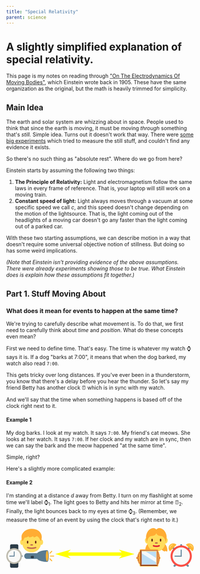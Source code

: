 ```yaml
---
title: "Special Relativity"
parent: science
---
```


# A slightly simplified explanation of special relativity.

This page is my notes on reading through ["On The Electrodynamics Of Moving Bodies"](http://www.fourmilab.ch/etexts/einstein/specrel/specrel.pdf), which Einstein wrote back in 1905. These have the same organization as the original, but the math is heavily trimmed for simplicity.

## Main Idea

The earth and solar system are whizzing about in space. 
People used to think that since the earth is moving, it must be moving *through* something that's *still.*
Simple idea. Turns out it doesn't work that way.
There were [some big experiments](https://en.wikipedia.org/wiki/Michelson%E2%80%93Morley_experiment) which tried to measure the still stuff, and couldn't find any evidence it exists.

So there's no such thing as "absolute rest". Where do we go from here? 

Einstein starts by assuming the following two things:
1. **The Principle of Relativity:** Light and electromagnetism follow the same laws in every frame of reference. That is, your laptop will still work on a moving train.
2. **Constant speed of light:** Light always moves through a vacuum at some specific speed we call $c$, and this speed doesn't change depending on the motion of the lightsource. That is, the light coming out of the headlights of a moving car doesn't go any faster than the light coming out of a parked car. 

With these two starting assumptions, we can describe motion in a way that doesn't require some universal objective notion of stillness. But doing so has some weird implications.

*(Note that Einstein isn't providing evidence of the above assumptions. There were already experiments showing those to be true. What Einstein does is explain how these assumptions fit together.)*


## Part 1. Stuff Moving About

### What does it mean for events to happen at the same time?

We're trying to carefully describe what movement is. 
To do that, we first need to carefully think about *time* and *position*.
What do these concepts even mean?

First we need to define time. That's easy. The time is whatever my watch ⌚ says it is. If a dog "barks at 7:00", it means that when the dog barked, my watch also read `7:00`.

This gets tricky over long distances. If you've ever been in a thunderstorm, you know that there's a delay before you hear the thunder. So let's say my friend Betty has another clock ⏰ which is in sync with my watch. 

And we'll say that the time when something happens is based off of the clock right next to it.

#### Example 1

My dog barks. I look at my watch. It says `7:00`.
My friend's cat meows. She looks at her watch. It says `7:00`. 
If her clock and my watch are in sync, then we can say the bark and the meow happened "at the same time". 

Simple, right?

Here's a slightly more complicated example:

#### Example 2

I'm standing at a distance $d$ away from Betty. 
I turn on my flashlight at some time we'll label $⌚_1$. 
The light goes to Betty and hits her mirror at time $⏰_2$. 
Finally, the light bounces back to my eyes at time $⌚_3$. 
(Remember, we measure the time of an event by using the clock that's right next to it.)

<?xml version="1.0" encoding="UTF-8"?> <svg width="160.62mm" height="33.885mm" version="1.1" viewBox="0 0 160.62 33.885" xmlns="http://www.w3.org/2000/svg">  <defs>   <marker id="Arrow1Send" style="overflow:visible" orient="auto">    <path transform="matrix(-.2 0 0 -.2 -1.2 0)" d="m0 0 5-5-17.5 5 17.5 5z" style="fill-rule:evenodd;fill:#ffff00;stroke-width:1pt;stroke:#ffff00"/>   </marker>   <marker id="Arrow1Sstart" style="overflow:visible" orient="auto">    <path transform="matrix(.2 0 0 .2 1.2 0)" d="m0 0 5-5-17.5 5 17.5 5z" style="fill-rule:evenodd;fill:#ffff00;stroke-width:1pt;stroke:#ffff00"/>   </marker>  </defs>  <g transform="translate(-16.437 -159.25)">   <g transform="matrix(.26458 0 0 .26458 48.656 57.56)" stroke-miterlimit="10" stroke-width="2">    <g id="color">     <g fill="#9b9b9a">      <path d="m53.996 40.523h0.6992c1.1 0 2-0.9 2-2v-5.1541c0-1.1-0.9-2-2-2h-4.695v9.1648z" stroke="#9b9b9a"/>      <path d="m25 21v-12c0-0.5523 0.4477-1 1-1h20c0.5523 0 1 0.4477 1 1v12"/>      <path d="m47 51v12c0 0.5523-0.4477 1-1 1h-20c-0.5523 0-1-0.4477-1-1v-12" stroke="#9b9b9a"/>     </g>     <path d="m48 51h-24c-1.1 0-2-0.9-2-2v-26c0-1.1 0.9-2 2-2h24c1.1 0 2 0.9 2 2v26c0 1.1-0.9 2-2 2z" fill="#d0cfce" stroke="#d0cfce"/>    </g>    <g id="line" fill="none" stroke="#000000">     <path d="m25 21v-12c0-0.5523 0.4477-1 1-1h20c0.5523 0 1 0.4477 1 1v12"/>     <g stroke-linecap="round" stroke-linejoin="round">      <path d="m25 16"/>      <path d="m47 56"/>      <path d="m47 16"/>      <polyline points="35.844 26.188 35.844 36.188 44.156 36.188"/>      <path d="m25 16"/>      <polyline points="47 55 47 64 25 64 25 55"/>      <path d="m47 56"/>      <path d="m47 16"/>      <polyline points="25 17 25 8 47 8 47 17"/>      <path d="m53.996 31.369h0.6991c1.1 0 2 0.9 2 2v5.1541c0 1.1-0.9 2-2 2h-0.6992"/>      <path d="m48 51h-24c-1.1 0-2-0.9-2-2v-26c0-1.1 0.9-2 2-2h24c1.1 0 2 0.9 2 2v26c0 1.1-0.9 2-2 2z"/>      <polyline points="35.844 26.188 35.844 36.188 44.156 36.188"/>     </g>    </g>   </g>   <g transform="matrix(.26458 0 0 .26458 -30.688 75.953)">    <path d="m20 6.042c0 1.112-0.903 2.014-2 2.014s-2-0.902-2-2.014v-4.028c0-1.113 0.903-2.014 2-2.014s2 0.901 2 2.014z" fill="#ffcc4d"/>    <path d="m9.18 36c-0.224 0-0.452-0.052-0.666-0.159-0.736-0.374-1.035-1.28-0.667-2.027l8.94-18.127c0.252-0.512 0.768-0.835 1.333-0.835s1.081 0.323 1.333 0.835l8.941 18.127c0.368 0.747 0.07 1.653-0.666 2.027-0.736 0.372-1.631 0.07-1.999-0.676l-7.608-15.425-7.607 15.425c-0.262 0.529-0.788 0.835-1.334 0.835z" fill="#ffac33"/>    <path d="m18.121 20.392c-0.263 0-0.516-0.106-0.702-0.295l-13.907-14.099c-0.388-0.394-0.388-1.031 0-1.424s1.017-0.393 1.404 0l13.205 13.386 13.203-13.387c0.389-0.393 1.017-0.393 1.405 0 0.388 0.394 0.388 1.031 0 1.424l-13.905 14.1c-0.187 0.188-0.439 0.295-0.703 0.295z" fill="#58595b"/>    <path d="m34.015 19.385c0 8.898-7.115 16.111-15.894 16.111-8.777 0-15.893-7.213-15.893-16.111 0-8.9 7.116-16.113 15.893-16.113 8.778-1e-3 15.894 7.213 15.894 16.113z" fill="#dd2e44"/>    <path d="m30.041 19.385c0 6.674-5.335 12.084-11.92 12.084-6.583 0-11.919-5.41-11.919-12.084 0-6.675 5.336-12.085 11.919-12.085 6.585-1e-3 11.92 5.41 11.92 12.085z" fill="#e6e7e8"/>    <path d="m30.04 1.257c-1.646 0-3.135 0.676-4.214 1.77l8.429 8.544c1.078-1.093 1.745-2.603 1.745-4.272 0-3.336-2.669-6.042-5.96-6.042zm-24.08 0c1.645 0 3.135 0.676 4.214 1.77l-8.429 8.544c-1.078-1.093-1.745-2.603-1.745-4.272 0-3.336 2.668-6.042 5.96-6.042z" fill="#ffcc4d"/>    <path d="m23 20h-5c-0.552 0-1-0.447-1-1v-9c0-0.552 0.448-1 1-1s1 0.448 1 1v8h4c0.553 0 1 0.448 1 1 0 0.553-0.447 1-1 1z" fill="#414042"/>   </g>   <g transform="matrix(.26458 0 0 .26458 71.19 66.235)">    <line x1="50.258" x2="53.142" y1="55.036" y2="59.864" fill="#ffffff" stroke-linecap="round" stroke-linejoin="round" stroke-miterlimit="10" stroke-width="2"/>    <line x1="21.742" x2="18.858" y1="55.036" y2="59.864" fill="#ffffff" stroke-linecap="round" stroke-linejoin="round" stroke-miterlimit="10" stroke-width="2"/>    <g fill="#d0cfce">     <path d="m36 19" stroke="#d0cfce" stroke-miterlimit="10" stroke-width="2"/>     <path d="m36 19" stroke="#d0cfce" stroke-miterlimit="10" stroke-width="2"/>     <path d="m46.186 14.792c2.2534-4.6476 4.2653-4.0842 6.1673-4.3168 1.2869-0.1573 6.4609 3.1641 6.4609 6.5799s-2.2433 4.739-3.5597 5.4867"/>     <path d="m25.814 14.792c-2.2533-4.6476-4.2652-4.0842-6.1672-4.3168-1.287-0.1573-6.461 3.1641-6.461 6.5799s2.2433 4.739 3.5597 5.4867"/>    </g>    <g fill="#ffffff" stroke-linecap="round" stroke-linejoin="round" stroke-miterlimit="10">     <circle cx="36" cy="36.294" r="23" stroke-width="2"/>     <line x1="36.026" x2="36.026" y1="18.989" y2="35.989" stroke-width="2"/>     <line x1="35.974" x2="29.974" y1="35.935" y2="46.327" stroke-width="2.0785"/>    </g>    <g fill="none" stroke="#000000" stroke-linecap="round" stroke-linejoin="round" stroke-miterlimit="10">     <g stroke-width="2">      <path d="m36 12.633"/>      <path d="m36 19.072"/>      <path d="m36 19.248"/>      <path d="m36 12.754"/>      <line x1="50.258" x2="53.142" y1="55.036" y2="59.864"/>      <line x1="21.742" x2="18.858" y1="55.036" y2="59.864"/>      <path d="m48.85 12.576c0.9692-0.8502 2.2395-1.3655 3.6301-1.3655 3.0417 0 5.5076 2.4657 5.5076 5.5075 0 1.1088-0.3277 2.1411-0.8914 3.0052"/>      <path d="m23.15 12.576c-0.9693-0.8502-2.2396-1.3655-3.6302-1.3655-3.0417 0-5.5075 2.4657-5.5075 5.5075 0 1.1088 0.3276 2.1411 0.8914 3.0052"/>      <circle cx="36" cy="36.294" r="23"/>      <line x1="36.026" x2="36.026" y1="18.989" y2="35.989"/>     </g>     <line x1="35.974" x2="29.974" y1="35.935" y2="46.327" stroke-width="2.0785"/>    </g>   </g>   <g transform="matrix(-.04303 0 0 .04303 177.32 171.29)">    <path d="m275.82 58.999v123.14c0 10.899-8.917 19.816-19.816 19.816s-19.816-8.917-19.816-19.816v-123.14c0-10.899 8.917-19.816 19.816-19.816s19.816 8.917 19.816 19.816zm91.749 103.04c7.738 7.738 20.284 7.739 28.022 1e-3l50.586-50.586c7.738-7.738 7.738-20.285 0-28.023s-20.285-7.738-28.023 0l-50.586 50.586c-7.737 7.738-7.736 20.285 1e-3 28.022m-223.12 1e-3c7.738-7.738 7.739-20.284 1e-3 -28.022l-50.586-50.586c-7.738-7.738-20.285-7.738-28.023 0s-7.738 20.285 0 28.023l50.586 50.586c7.738 7.737 20.284 7.737 28.022-1e-3m258.98 320.58c7.706-7.706 7.706-20.317 0-28.023l-87.073-87.073c-7.706-7.706-20.317-7.706-28.023 0s-7.706 20.317 0 28.023l87.073 87.073c7.706 7.706 20.317 7.706 28.023 0zm-266.83 0 87.073-87.073c7.706-7.706 7.706-20.317 0-28.023s-20.317-7.706-28.023 0l-87.073 87.073c-7.706 7.706-7.706 20.317 0 28.023s20.317 7.706 28.023 0z" fill="#6b8da1"/>    <path d="m354.32 45.692c36.12-30.974 90.561-29.384 124.77 4.823 34.242 34.242 35.8 88.76 4.727 124.88-2.812 1.987-6.524 2.121-9.46 0.405l-120.53-120.53c-1.741-2.978-1.576-6.754 0.493-9.579zm-316.65 130.09 120.53-120.53c1.717-2.936 1.582-6.648-0.405-9.46-36.12-31.073-90.637-29.515-124.88 4.727-34.206 34.207-35.796 88.648-4.822 124.77 2.825 2.07 6.601 2.234 9.578 0.493z" fill="#ffb636"/>    <path d="m477.51 108.53c-4.411 0-8.386-3.056-9.377-7.541-2.136-9.668-6.91-18.579-13.807-25.772-6.88-7.176-15.559-12.318-25.098-14.871-5.128-1.372-8.173-6.643-6.801-11.771 1.373-5.128 6.643-8.173 11.771-6.801 12.934 3.461 24.693 10.425 34.005 20.137 9.338 9.739 15.805 21.818 18.702 34.931 1.145 5.184-2.129 10.314-7.313 11.46-0.698 0.154-1.395 0.228-2.082 0.228zm-434.76-8.154c2.553-9.539 7.695-18.218 14.871-25.098 7.193-6.897 16.105-11.671 25.772-13.807 5.184-1.145 8.458-6.276 7.313-11.46s-6.276-8.458-11.46-7.313c-13.112 2.897-25.191 9.364-34.931 18.702-9.713 9.313-16.676 21.071-20.137 34.005-1.372 5.129 1.672 10.398 6.801 11.771 0.833 0.223 1.668 0.329 2.491 0.329 4.245 1e-3 8.13-2.833 9.28-7.129z" fill="#ffd469"/>    <path d="m256 64.394c-117.01 0-211.86 94.852-211.86 211.86s94.852 211.87 211.86 211.87 211.86-94.861 211.86-211.87-94.852-211.86-211.86-211.86" fill="#fb5046"/>    <path d="m83.765 276.26c0 94.973 77.267 172.24 172.24 172.24s172.23-77.267 172.23-172.24-77.258-172.24-172.23-172.24-172.24 77.267-172.24 172.24" fill="#f9f9f8"/>    <path d="m256 289.45h123.17c6.11 0 11.071-4.96 11.071-11.079 0-6.11-4.961-11.07-11.071-11.07h-123.17c-6.119 0-11.08 4.961-11.08 11.07 0 6.118 4.961 11.079 11.08 11.079" fill="#6b8da1"/>    <path d="m256 289.45c6.119 0 11.08-4.96 11.08-11.079v-120.53c0-6.119-4.961-11.08-11.08-11.08s-11.08 4.961-11.08 11.08v120.53c0 6.119 4.961 11.08 11.08 11.08" fill="#6b8da1"/>   </g>   <g transform="matrix(.039062 0 0 .039062 13.159 173.14)">    <path d="m443.17 256c0 8.334-6.756 15.09-15.09 15.09s-15.09-6.756-15.09-15.09 6.756-15.09 15.09-15.09 15.09 6.756 15.09 15.09z" fill="#597b91"/>    <path d="m319.75 512h-122.66c-15.906 0-28.8-12.894-28.8-28.8v-454.4c0-15.906 12.894-28.8 28.8-28.8h122.66c15.906 0 28.8 12.894 28.8 28.8v454.4c0 15.906-12.894 28.8-28.8 28.8z" fill="#2b3b47"/>    <path d="m428.08 256c0 95.039-77.045 172.08-172.08 172.08s-172.08-77.045-172.08-172.08 77.045-172.08 172.08-172.08 172.08 77.045 172.08 172.08z" fill="#bfbcaf"/>    <path d="m256 394.21c-76.209 0-138.21-62.002-138.21-138.21s62-138.21 138.21-138.21 138.21 61.998 138.21 138.21-62 138.21-138.21 138.21z" fill="#f9f9f7"/>    <path d="m266.48 163.46v93.992c0 4.77-3.867 8.637-8.638 8.637-0.383 0-0.758-0.034-1.128-0.082-0.37 0.048-0.745 0.082-1.128 0.082h-96.047c-4.77 0-8.638-3.867-8.638-8.637s3.867-8.637 8.638-8.637h89.665v-85.355c0-4.77 3.867-8.637 8.638-8.637 4.77-1e-3 8.638 3.866 8.638 8.637z" fill="#597b91"/>   </g>   <g transform="matrix(.26458 0 0 .26458 -9.8379 96.8)">    <path d="m25 32c0 2.209-1.791 4-4 4h-6c-2.209 0-4-1.791-4-4v-28c0-2.209 1.791-4 4-4h6c2.209 0 4 1.791 4 4z" fill="#31373d"/>    <path d="m32 18c0-1.104-0.896-2-2-2h-1c-1.104 0-2 0.896-2 2s0.896 2 2 2h1c1.104 0 2-0.896 2-2z" fill="#99aab5"/>    <path d="m6 18c0-6.627 5.373-12 12-12 6.628 0 12 5.373 12 12s-5.372 12-12 12c-6.627 0-12-5.373-12-12z" fill="#ccd6dd"/>    <path d="m10 18c0-4.418 3.582-8 8-8 4.419 0 8 3.582 8 8s-3.581 8-8 8c-4.418 0-8-3.582-8-8z" fill="#f5f8fa"/>    <path d="m23 22c-0.175 0-0.353-0.046-0.514-0.143l-5-3c-0.301-0.18-0.486-0.505-0.486-0.857v-7c0-0.552 0.448-1 1-1s1 0.448 1 1v6.434l4.516 2.708c0.474 0.284 0.627 0.898 0.343 1.372-0.188 0.313-0.519 0.486-0.859 0.486z" fill="#66757f"/>   </g>   <g transform="matrix(.60568 0 0 .60568 134.11 158.65)">    <g fill="#ffac33">     <path d="m29.96 23.087c4.04 3.913 4.083 10.934 3.061 10.934s-4.115-1.852-6.068-3.937c-1.953-2.084-1.75-6.778-1.75-6.778l1.586-4.319c0-1e-3 -0.869 0.187 3.171 4.1z"/>     <path d="m26.96 23.087c4.04 3.913 4.083 10.934 3.061 10.934s-4.115-1.852-6.068-3.937c-1.953-2.084-1.75-6.778-1.75-6.778l1.586-4.319c0-1e-3 -0.869 0.187 3.171 4.1zm-23.96 10.913c-1 0-1-7 3-11s3-4 3-4l2 4s0 5-2 7-5 4-6 4z"/>     <path d="m6 34c-1 0-1-7 3-11s3-4 3-4l2 4s0 5-2 7-5 4-6 4z"/>    </g>    <path d="m6.914 18.353c-0.571-2.134-2.116-3.575-3.45-3.217s-1.95 2.378-1.379 4.511c0.571 2.135 2.116 3.574 3.45 3.217 1.334-0.358 1.951-2.378 1.379-4.511zm27.001 1.294c0.571-2.134-0.046-4.154-1.38-4.512-1.333-0.356-2.878 1.083-3.449 3.218-0.572 2.134 0.045 4.153 1.379 4.511s2.879-1.083 3.45-3.217z" fill="#ffdc5d"/>    <path d="m31 19c0-9.389-5.82-16-13-16s-13 6.611-13 16 5.82 15 13 15 13-5.611 13-15z" fill="#ffdc5d"/>    <path d="m18 27.651c-2.42 0-4.274-0.687-4.352-0.715-0.517-0.194-0.779-0.771-0.584-1.288 0.194-0.517 0.769-0.779 1.286-0.585 0.016 6e-3 1.61 0.588 3.65 0.588 2.041 0 3.635-0.582 3.65-0.588 0.516-0.194 1.094 0.071 1.285 0.587 0.193 0.517-0.067 1.092-0.584 1.286-0.077 0.029-1.93 0.715-4.351 0.715z" fill="#df1f32"/>    <path d="m19 23h-2c-0.552 0-1-0.447-1-1s0.448-1 1-1h2c0.553 0 1 0.447 1 1s-0.447 1-1 1z" fill="#c1694f"/>    <path d="m12 20c-0.552 0-1-0.447-1-1v-2c0-0.552 0.448-1 1-1s1 0.448 1 1v2c0 0.553-0.448 1-1 1zm12 0c-0.553 0-1-0.447-1-1v-2c0-0.552 0.447-1 1-1s1 0.448 1 1v2c0 0.553-0.447 1-1 1z" fill="#662113"/>    <path d="m32 10c-2-7-7-9-10-9-2 0-4 2-4 2s-2-2-4-2c-3 0-8 2-10 9-1.648 5.769 1 11 1 11 0-3.001 2-9 7-9s6-4 6-4 0.786 4 5.786 4 7.214 6 7.214 9c0 0 2.648-5.231 1-11z" fill="#ffac33"/>   </g>   <g transform="matrix(.57727 0 0 .57727 27.799 159.72)">    <path d="m6 20c0 2.209-1.119 4-2.5 4s-2.5-1.791-2.5-4 1.119-4 2.5-4 2.5 1.791 2.5 4zm29 0c0 2.209-1.119 4-2.5 4s-2.5-1.791-2.5-4 1.119-4 2.5-4 2.5 1.791 2.5 4z" fill="#ffdc5d"/>    <path d="m4 20.562c0-8.526 6.268-15.438 14-15.438s14 6.912 14 15.438-6.268 14.438-14 14.438-14-5.912-14-14.438z" fill="#ffdc5d"/>    <path d="m12 22c-0.552 0-1-0.447-1-1v-2c0-0.552 0.448-1 1-1s1 0.448 1 1v2c0 0.553-0.448 1-1 1zm12 0c-0.553 0-1-0.447-1-1v-2c0-0.552 0.447-1 1-1s1 0.448 1 1v2c0 0.553-0.447 1-1 1z" fill="#662113"/>    <path d="m18 30c-4.188 0-6.357-1.06-6.447-1.105-0.494-0.247-0.694-0.848-0.447-1.342 0.247-0.492 0.843-0.692 1.337-0.449 0.051 0.024 1.925 0.896 5.557 0.896 3.665 0 5.54-0.888 5.559-0.897 0.496-0.241 1.094-0.034 1.336 0.457 0.243 0.493 0.045 1.089-0.447 1.335-0.092 0.045-2.26 1.105-6.448 1.105zm1-5h-2c-0.552 0-1-0.447-1-1s0.448-1 1-1h2c0.553 0 1 0.447 1 1s-0.447 1-1 1z" fill="#c1694f"/>    <path d="m18 0.354c-9.23 0-15 6.462-15 11.846 0 5.385 1.154 7.539 2.308 5.385l2.308-4.308s3.791-0.124 6.099-2.278c0 0-1.071 4 6.594 0.124 0 0-0.166 3.876 5.191-0.124 0 0 4.039 1.201 5.191 6.586 0.32 1.494 2.309 0 2.309-5.385 0-5.384-4.615-11.846-15-11.846z" fill="#ffac33"/>   </g>   <path d="m119.6 95.49c-1.1377-1.1377-2.9633-1.1377-4.101 0-0.15875 0.15875-0.42333 0.15875-0.58208 0-1.1377-1.1377-2.9369-1.1377-4.0746-0.0265-0.97895 0.9525-1.1642 2.54-0.39687 3.7042 0.23812 0.34395 0.52917 0.60854 0.84667 0.8202l3.3867 2.7517c0.3175 0.26458 0.76729 0.26458 1.0848 0l3.3867-2.7781c0.23813-0.15875 0.47625-0.37042 0.66146-0.60855 0.92604-1.1377 0.82021-2.831-0.21167-3.8629z" fill="#ff473e" style="stroke-width:.26458"/>   <g transform="matrix(.028808 .028808 -.028808 .028808 45.37 168.38)">    <path d="m450.96 234.43c-59.536 59.536-134.39 106.47-182.5 106.47-4.376 0-8.355-0.408-11.981-1.141l-152.46 152.46c-22.343 22.343-58.568 22.343-80.912 0l-3.316-3.316c-22.343-22.343-22.343-58.568 0-80.911l152.34-152.34c-0.772-3.705-1.199-7.787-1.199-12.283 0-48.109 46.931-122.97 106.47-182.5 12.018-12.018 60.614 17.093 108.54 65.021 47.93 47.928 77.041 96.524 65.023 108.54z" fill="#597b91"/>    <path d="m138.27 414.08-10.629-10.629c-6.702-6.702-6.702-17.568 0-24.27l29.708-29.708c1.907-1.907 4.999-1.907 6.906 0l27.993 27.993c1.907 1.907 1.907 4.999 0 6.906l-29.708 29.708c-6.702 6.701-17.568 6.701-24.27 0z" fill="#2b3b47"/>    <path d="m437.14 227.8c-10.033 10.033-52.44-16.109-94.721-58.39s-68.422-84.688-58.39-94.721c10.033-10.033 52.44 16.109 94.721 58.39s68.422 84.689 58.39 94.721zm-19.123-119.46 47.959-47.959c3.962-3.962 3.962-10.387 0-14.349-3.963-3.962-10.387-3.962-14.35 0l-47.959 47.959c-3.962 3.962-3.962 10.387 0 14.349 1.981 1.981 4.578 2.972 7.175 2.972s5.193-0.991 7.175-2.972zm-47.16-43.934v-51.934c0-5.604-4.543-10.146-10.146-10.146s-10.146 4.543-10.146 10.146v51.934c0 5.604 4.543 10.146 10.146 10.146s10.146-4.543 10.146-10.146zm138.64 86.964c0-5.604-4.543-10.146-10.146-10.146h-54.491c-5.604 0-10.146 4.543-10.146 10.146s4.543 10.146 10.146 10.146h54.491c5.603 1e-3 10.146-4.542 10.146-10.146z" fill="#ffb636"/>   </g>   <g transform="matrix(0 -.60921 .60921 0 127.17 195.69)">    <path d="m29 32h-22c-0.55 0-1-0.45-1-1v-24c0-0.55 0.45-1 1-1h22c0.55 0 1 0.45 1 1v24c0 0.55-0.45 1-1 1z" fill="#ffac33"/>    <path d="m8 8h20v22h-20z" fill="#d99e82"/>    <path d="m28 30h-20l20-22z" fill="#ffd983"/>    <path d="m9 9h18v20h-18z" fill="#bbddf5"/>    <path d="m24.231 9-12.462 20h6.231l9-14.615v-5.385z" fill="#f5f8fa"/>    <path d="m28 8h-21v-1h22zm-20 22-1 1v-23h1z" fill="#662113"/>    <path d="m29 31h-22l1-1h21zm0-24-1 1v22h1z" fill="#c1694f"/>    <path d="m26.294 5.31s-0.163-0.587-1.04-1.069c-0.594-0.327-1.604-0.089-1.604-0.089s-0.323-0.834-1.634-1.366c-0.95-0.387-2.016 0.214-2.016 0.214 0-1-0.977-2-2-2s-2 1-2 2c0 0-1.066-0.601-2.016-0.214-1.31 0.532-1.634 1.366-1.634 1.366s-1.01-0.238-1.604 0.089c-0.876 0.482-1.04 1.069-1.04 1.069s-1.812 0.69-2.706 0.69h22c-0.894 0-2.706-0.69-2.706-0.69zm-19.294 26.69c0.894 0 2.706 0.414 2.706 0.414s0.163 0.352 1.04 0.642c0.594 0.196 1.604 0.053 1.604 0.053s0.323 0.5 1.634 0.82c0.95 0.231 2.016-0.129 2.016-0.129 0 0.6 0.977 1.2 2 1.2s2-0.6 2-1.2c0 0 1.066 0.36 2.016 0.129 1.31-0.319 1.634-0.82 1.634-0.82s1.01 0.143 1.604-0.053c0.876-0.289 1.04-0.642 1.04-0.642s1.812-0.414 2.706-0.414z" fill="#ffac33"/>    <path d="m9.868 6.375h1.132c0.207 0 0.375-0.168 0.375-0.375 0-0.317 0.092-0.537 0.28-0.673 0.551-0.398 1.793-0.115 2.227 0.029 0.114 0.038 0.238 0.018 0.335-0.052 0.097-0.069 0.156-0.182 0.158-0.301 2e-3 -0.147 0.056-0.628 0.625-0.628 0.688 0 1.483 0.641 1.734 0.889l1e-3 1e-3c0.146 0.146 0.384 0.146 0.53 0 0.144-0.144 0.146-0.376 7e-3 -0.523l-6e-3 -6e-3c-0.405-0.405-0.347-1.037-0.157-1.494 0.203-0.495 0.587-0.867 0.891-0.867s0.688 0.372 0.892 0.866c0.19 0.457 0.248 1.089-0.157 1.494l-6e-3 6e-3c-0.14 0.147-0.137 0.379 7e-3 0.523 0.146 0.146 0.383 0.146 0.531 0v-1e-3c0.25-0.247 1.045-0.888 1.733-0.888 0.569 0 0.622 0.481 0.625 0.625 0 0.121 0.058 0.233 0.155 0.304 0.099 0.07 0.226 0.09 0.338 0.052 0.433-0.143 1.674-0.427 2.227-0.029 0.188 0.136 0.28 0.356 0.28 0.673 0 0.207 0.168 0.375 0.375 0.375h1.132c0.207 0 0.375-0.168 0.375-0.375s-0.168-0.375-0.375-0.375h-0.79c-0.09-0.472-0.341-0.75-0.559-0.907-0.718-0.517-1.867-0.34-2.489-0.19-0.156-0.456-0.55-0.903-1.294-0.903-0.43 0-0.852 0.151-1.211 0.342 5e-3 -0.326-0.062-0.671-0.204-1.013-0.303-0.732-0.867-1.222-1.437-1.299-0.046-0.019-0.096-0.03-0.148-0.03s-0.102 0.011-0.148 0.031c-0.57 0.077-1.135 0.567-1.438 1.299-0.142 0.342-0.208 0.687-0.203 1.013-0.36-0.192-0.781-0.343-1.211-0.343-0.744 0-1.138 0.447-1.294 0.903-0.623-0.151-1.775-0.326-2.489 0.19-0.218 0.157-0.469 0.435-0.558 0.907h-0.791c-0.207 0-0.375 0.168-0.375 0.375s0.168 0.375 0.375 0.375zm16.264 24.95h-1.132c-0.207 0-0.405 0.222-0.405 0.429-0.333 0.283-1.708 0.214-2.533 0.076-0.11-0.018-0.218-7e-3 -0.302 0.063-0.084 0.071-0.131 0.156-0.131 0.267-0.016 0.043-0.163 0.165-0.629 0.165-0.896 0-1.823-0.456-1.833-0.461-0.184-0.091-0.409-0.018-0.502 0.168s-0.018 0.411 0.168 0.503c0.152 0.076 0.22 0.152 0.203 0.225-0.052 0.223-0.521 0.565-1.035 0.565s-0.983-0.343-1.035-0.565c-0.018-0.072 0.051-0.148 0.203-0.225 0.186-0.092 0.261-0.317 0.168-0.503-0.093-0.184-0.318-0.259-0.502-0.168-9e-3 5e-3 -0.937 0.461-1.833 0.461-0.466 0-0.614-0.122-0.625-0.125 0-0.11-0.048-0.215-0.133-0.286-0.083-0.071-0.194-0.1-0.304-0.084-0.823 0.139-2.198 0.208-2.563-0.13 0-0.207-0.168-0.375-0.375-0.375h-1.134c-0.207 0-0.375 0.168-0.375 0.375s0.168 0.375 0.375 0.375h0.848c0.049 0.093 0.118 0.177 0.204 0.251 0.611 0.517 2.153 0.38 2.854 0.287 0.164 0.227 0.507 0.462 1.227 0.462 0.435 0 0.864-0.084 1.226-0.187 2e-3 0.015 6e-3 0.029 9e-3 0.044 0.146 0.619 0.955 1.143 1.765 1.143s1.619-0.523 1.766-1.143l9e-3 -0.044c0.361 0.103 0.791 0.187 1.226 0.187 0.72 0 1.062-0.235 1.227-0.462 0.699 0.094 2.243 0.23 2.854-0.287 0.087-0.074 0.155-0.158 0.204-0.251h0.848c0.207 0 0.375-0.168 0.375-0.375s-0.171-0.375-0.378-0.375z" fill="#c1694f"/>   </g>   <path d="m63.689 181.43h57.263" style="fill:#ffff00;marker-end:url(#Arrow1Send);marker-start:url(#Arrow1Sstart);paint-order:markers fill stroke;stroke-linecap:round;stroke-linejoin:round;stroke-width:3;stroke:#ffff00"/>  </g> </svg> 


### 
